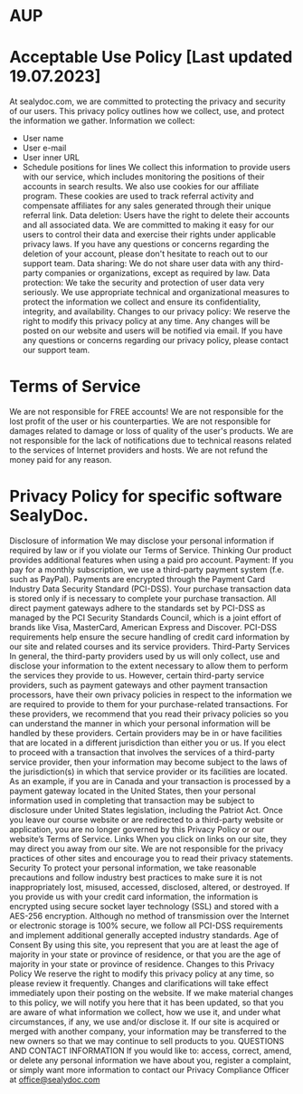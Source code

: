 # AUP

# Acceptable Use Policy [Last updated 19.07.2023]

At sealydoc.com, we are committed to protecting the privacy and security of our users. This privacy policy outlines how we collect, use, and protect the information we gather.
Information we collect:
- User name
- User e-mail
- User inner URL
- Schedule positions for lines
We collect this information to provide users with our service, which includes monitoring the positions of their accounts in search results.
We also use cookies for our affiliate program. These cookies are used to track referral activity and compensate affiliates for any sales generated through their unique referral link.
Data deletion:
Users have the right to delete their accounts and all associated data. We are committed to making it easy for our users to control their data and exercise their rights under applicable privacy laws. If you have any questions or concerns regarding the deletion of your account, please don't hesitate to reach out to our support team.
Data sharing:
We do not share user data with any third-party companies or organizations, except as required by law.
Data protection:
We take the security and protection of user data very seriously. We use appropriate technical and organizational measures to protect the information we collect and ensure its confidentiality, integrity, and availability.
Changes to our privacy policy:
We reserve the right to modify this privacy policy at any time. Any changes will be posted on our website and users will be notified via email.
If you have any questions or concerns regarding our privacy policy, please contact our support team.

# Terms of Service

We are not responsible for FREE accounts!
We are not responsible for the lost profit of the user or his counterparties.
We are not responsible for damages related to damage or loss of quality of the user's products.
We are not responsible for the lack of notifications due to technical reasons related to the services of Internet providers and hosts.
We are not refund the money paid for any reason.

# Privacy Policy for specific software SealyDoc.

Disclosure of information 
We may disclose your personal information if required by law or if you violate our Terms of Service.
Thinking Our product provides additional features when using a paid pro account. 
Payment: If you pay for a monthly subscription, we use a third-party payment system (f.e. such as PayPal). Payments are encrypted through the Payment Card Industry Data Security Standard (PCI-DSS).
Your purchase transaction data is stored only if is necessary to complete your purchase transaction. All direct payment gateways adhere to the standards set by PCI-DSS as managed by the PCI Security Standards Council, which is a joint effort of brands like Visa, MasterCard, American Express and Discover. PCI-DSS requirements help ensure the secure handling of credit card information by our site and related courses and its service providers.
Third-Party Services In general, the third-party providers used by us will only collect, use and disclose your information to the extent necessary to allow them to perform the services they provide to us. 
However, certain third-party service providers, such as payment gateways and other payment transaction processors, have their own privacy policies in respect to the information we are required to provide to them for your purchase-related transactions. 
For these providers, we recommend that you read their privacy policies so you can understand the manner in which your personal information will be handled by these providers. 
Certain providers may be in or have facilities that are located in a different jurisdiction than either you or us. 
If you elect to proceed with a transaction that involves the services of a third-party service provider, then your information may become subject to the laws of the jurisdiction(s) in which that service provider or its facilities are located. As an example, if you are in Canada and your transaction is processed by a payment gateway located in the United States, then your personal information used in completing that transaction may be subject to disclosure under United States legislation, including the Patriot Act. 
Once you leave our course website or are redirected to a third-party website or application, you are no longer governed by this Privacy Policy or our website’s Terms of Service. 
Links 
When you click on links on our site, they may direct you away from our site. We are not responsible for the privacy practices of other sites and encourage you to read their privacy statements.
Security 
To protect your personal information, we take reasonable precautions and follow industry best practices to make sure it is not inappropriately lost, misused, accessed, disclosed, altered, or destroyed. 
If you provide us with your credit card information, the information is encrypted using secure socket layer technology (SSL) and stored with a AES-256 encryption. 
Although no method of transmission over the Internet or electronic storage is 100% secure, we follow all PCI-DSS requirements and implement additional generally accepted industry standards.
Age of Consent By using this site, you represent that you are at least the age of majority in your state or province of residence, or that you are the age of majority in your state or province of residence.
Changes to this Privacy Policy 
We reserve the right to modify this privacy policy at any time, so please review it frequently. 
Changes and clarifications will take effect immediately upon their posting on the website. If we make material changes to this policy, we will notify you here that it has been updated, so that you are aware of what information we collect, how we use it, and under what circumstances, if any, we use and/or disclose it. If our site is acquired or merged with another company, your information may be transferred to the new owners so that we may continue to sell products to you.
QUESTIONS AND CONTACT INFORMATION If you would like to: access, correct, amend, or delete any personal information we have about you, register a complaint, or simply want more information to contact our Privacy Compliance Officer at office@sealydoc.com
